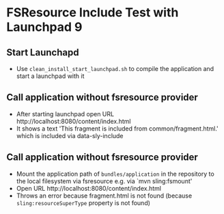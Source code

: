 FSResource Include Test with Launchpad 9
========================================

Start Launchapd
---------------

* Use `clean_install_start_launchpad.sh` to compile the application and start a launchpad with it


Call application without fsresource provider
--------------------------------------------

* After starting launchpad open URL http://localhost:8080/content/index.html
* It shows a text 'This fragment is included from common/fragment.html.' which is included via data-sly-include

Call application without fsresource provider
--------------------------------------------

* Mount the application path of `bundles/application` in the repository to the local filesystem via fsresource e.g. via
  `mvn sling:fsmount'
* Open URL http://localhost:8080/content/index.html
* Throws an error because fragment.html is not found (because `sling:resourceSuperType` property is not found)
